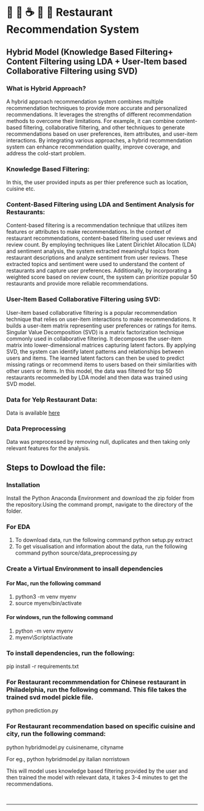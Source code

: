 
# :taco: :pizza: :coffee: :hotel: :money_with_wings: Restaurant Recommendation System

## Hybrid Model (Knowledge Based Filtering+ Content Filtering using LDA + User-Item based Collaborative Filtering using SVD) 

### What is Hybrid Approach?
A hybrid approach recommendation system combines multiple recommendation techniques to provide more accurate and personalized recommendations. It leverages the strengths of different recommendation methods to overcome their limitations. For example, it can combine content-based filtering, collaborative filtering, and other techniques to generate recommendations based on user preferences, item attributes, and user-item interactions. By integrating various approaches, a hybrid recommendation system can enhance recommendation quality, improve coverage, and address the cold-start problem.

### Knowledge Based Filtering:
In this, the user provided inputs as per thier preference such as location, cuisine etc.



### Content-Based Filtering using LDA and Sentiment Analysis for Restaurants:
Content-based filtering is a recommendation technique that utilizes item features or attributes to make recommendations. In the context of restaurant recommendations, content-based filtering used user reviews and review count. By employing techniques like Latent Dirichlet Allocation (LDA) and sentiment analysis, the system  extracted meaningful topics from restaurant descriptions and analyze sentiment from user reviews. These extracted topics and sentiment were used to understand the content of restaurants and capture user preferences. Additionally, by incorporating a weighted score based on review count, the system can prioritize popular 50 restaurants and provide more reliable recommendations.

### User-Item Based Collaborative Filtering using SVD:
User-item based collaborative filtering is a popular recommendation technique that relies on user-item interactions to make recommendations. It builds a user-item matrix representing user preferences or ratings for items. Singular Value Decomposition (SVD) is a matrix factorization technique commonly used in collaborative filtering. It decomposes the user-item matrix into lower-dimensional matrices capturing latent factors. By applying SVD, the system can identify latent patterns and relationships between users and items. The learned latent factors can then be used to predict missing ratings or recommend items to users based on their similarities with other users or items. In this model, the data was filtered for top 50 restaurants recommeded by LDA model and then data was trained using SVD model.

### Data for Yelp Restaurant Data:
Data is available [here](https://drive.google.com/drive/u/3/folders/1yqkt_0tDD9hyQPzRSpslrKa5nGkzpEEU)

### Data Preprocessing 
Data was preprocessed by removing null, duplicates and then taking only relevant features for the analysis. 

## Steps to Dowload the file:
### Installation
Install the Python Anaconda Environment and download the zip folder from the repository.Using the command prompt, navigate to the directory of the folder.

### For EDA 
1. To download data, run the following command
   python setup.py extract 
2. To get visualisation and information about the data, run the following command
    python source/data_preprocessing.py 

### Create a Virtual Environment to insall dependencies

#### For Mac, run the following command 

1. python3 -m venv myenv
2. source myenv/bin/activate

#### For windows, run the following command
1. python -m venv myenv
2. myenv\Scripts\activate

    
### To install dependencies, run the following:
   pip install -r requirements.txt
    
### For Restaurant recommmendation for Chinese restaurant in Philadelphia, run the following command. This file takes the trained svd model pickle file.

python prediction.py

### For Restaurant recommendation based on specific cuisine and city, run the following command:

python hybridmodel.py cuisinename, cityname

For eg., python hybridmodel.py italian norristown

This will model uses knowledge based filtering provided by the user and then trained the model with relevant data, it takes 3-4 minutes to get the recommendations.

<br>

------------------------------------------------------------------------------------------------------------------------------------


    
    
    
    
    
   



